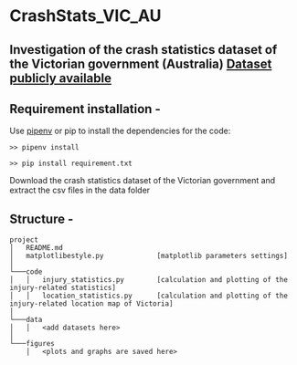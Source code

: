 # CrashStats_VIC_AU 

Investigation of the crash statistics dataset of the Victorian government (Australia)
[Dataset publicly available](https://discover.data.vic.gov.au/dataset/crash-stats-data-extract)
 ---

## Requirement installation - 

Use [pipenv](https://pipenv-fork.readthedocs.io/en/latest/basics.html) or pip to install the dependencies for the code:

`>> pipenv install`

`>> pip install requirement.txt`

Download the crash statistics dataset of the Victorian government and extract the csv files in the data folder

## Structure -

```
project
│   README.md
│   matplotlibestyle.py             [matplotlib parameters settings]
│
└───code
│   │   injury_statistics.py        [calculation and plotting of the injury-related statistics]
│   │   location_statistics.py      [calculation and plotting of the injury-related location map of Victoria]
│   
└───data
│   │   <add datasets here>   
│ 
└───figures
    │   <plots and graphs are saved here>

```
